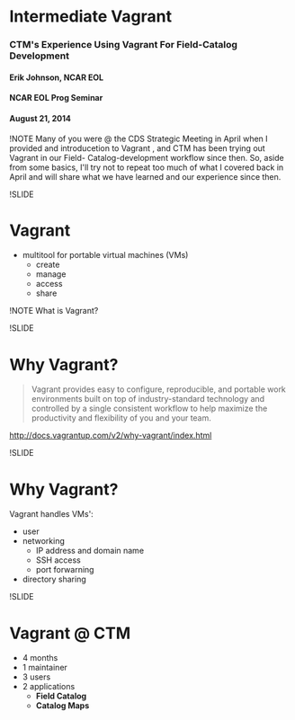 # Intermediate Vagrant

### CTM's Experience Using Vagrant For Field-Catalog Development

#### Erik Johnson, NCAR EOL

#### NCAR EOL Prog Seminar

#### August 21, 2014

!NOTE
Many of you were @ the CDS Strategic Meeting in April when I provided and
introducetion to Vagrant , and CTM has been trying out Vagrant in our Field-
Catalog-development workflow since then. So, aside from some basics, I'll try
not to repeat too much of what I covered back in April and will share what we
have learned and our experience since then.

!SLIDE

# Vagrant

- multitool for portable virtual machines (VMs)
  - create
  - manage
  - access
  - share

!NOTE
What is Vagrant?

!SLIDE

# Why Vagrant?

> Vagrant provides easy to configure, reproducible, and portable work environments built
> on top of industry-standard technology and controlled by a single consistent workflow to
> help maximize the productivity and flexibility of you and your team.

http://docs.vagrantup.com/v2/why-vagrant/index.html

!SLIDE

# Why Vagrant?

Vagrant handles VMs':

- user
- networking
  - IP address and domain name
  - SSH access
  - port forwarning
- directory sharing

!SLIDE

# Vagrant @ CTM

- 4 months
- 1 maintainer
- 3 users
- 2 applications
  - **Field Catalog**
  - **Catalog Maps**
